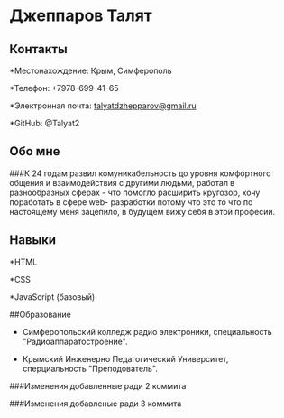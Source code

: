 # Джеппаров Талят
## Контакты
*Местонахождение: Крым, Симферополь

*Телефон: +7978-699-41-65

*Электронная почта: talyatdzhepparov@gmail.ru

*GitHub: @Talyat2

## Обо мне
###К 24 годам развил комуникабельность до уровня комфортного общения и взаимодействия с другими людьми, работал в разнообразных сферах - что помогло расширить кругозор,
хочу поработать в сфере web- разработки потому что это то что по настоящему меня зацепило, в будущем вижу себя в этой професии.

## Навыки
*HTML

*CSS

*JavaScript (базовый)

##Образование
* Симферопольский колледж радио электроники, специальность "Радиоаппаратостроение".

* Крымский Инженерно Педагогический Университет, сперциальность "Преподователь".

###Изменения добавленные ради 2 коммита

###Изменения добавленые ради 3 коммита
